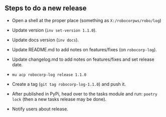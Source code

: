 
Steps to do a new release
---------------------------

- Open a shell at the proper place (something as `X:/robocorpws/robo/log`)

- Update version (`inv set-version 1.1.0`).

- Update docs version (`inv docs`).

- Update README.md to add notes on features/fixes (on `robocorp-log`).

- Update changelog.md to add notes on features/fixes and set release date.

- `mu acp robocorp-log release 1.1.0`

- Create a tag (`git tag robocorp-log-1.1.0`) and push it.

- After published in PyPi, head over to the tasks module and run: `poetry lock` (then a new tasks release may be done).

- Notify users about release.
